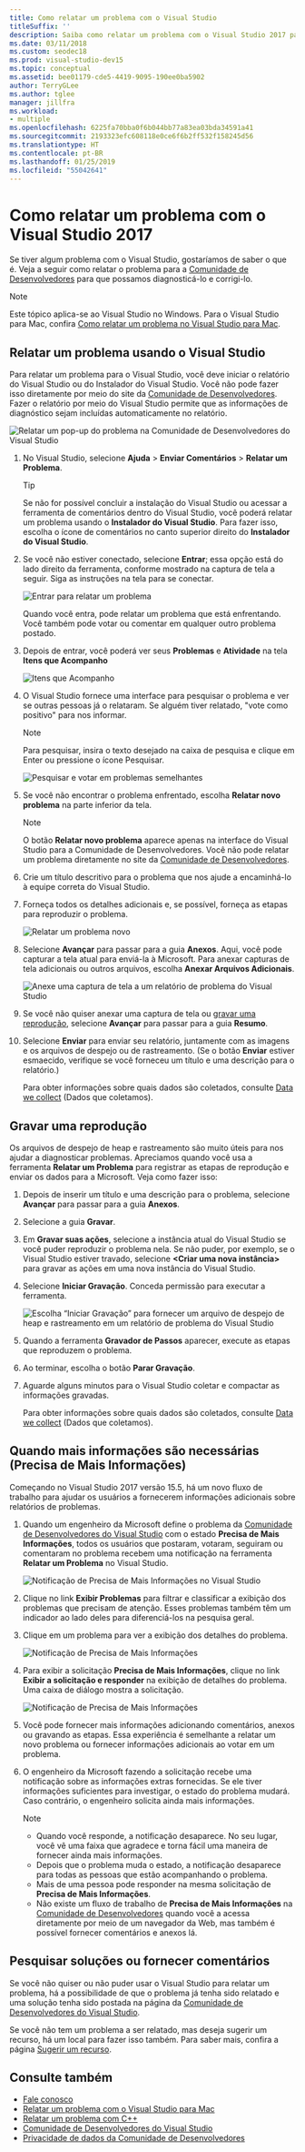 ```yaml
---
title: Como relatar um problema com o Visual Studio
titleSuffix: ''
description: Saiba como relatar um problema com o Visual Studio 2017 para a Microsoft para que possamos diagnosticá-lo e corrigi-lo.
ms.date: 03/11/2018
ms.custom: seodec18
ms.prod: visual-studio-dev15
ms.topic: conceptual
ms.assetid: bee01179-cde5-4419-9095-190ee0ba5902
author: TerryGLee
ms.author: tglee
manager: jillfra
ms.workload:
- multiple
ms.openlocfilehash: 6225fa70bba0f6b044bb77a83ea03bda34591a41
ms.sourcegitcommit: 2193323efc608118e0ce6f6b2ff532f158245d56
ms.translationtype: HT
ms.contentlocale: pt-BR
ms.lasthandoff: 01/25/2019
ms.locfileid: "55042641"
---
```

# <a name="how-to-report-a-problem-with-visual-studio-2017"></a>Como relatar um problema com o Visual Studio 2017

Se tiver algum problema com o Visual Studio, gostaríamos de saber o que é. Veja a seguir como relatar o problema para a [Comunidade de Desenvolvedores](https://developercommunity.visualstudio.com/) para que possamos diagnosticá-lo e corrigi-lo.

> [!NOTE]
> Este tópico aplica-se ao Visual Studio no Windows. Para o Visual Studio para Mac, confira [Como relatar um problema no Visual Studio para Mac](/visualstudio/mac/report-a-problem).

## <a name="report-a-problem-by-using-visual-studio"></a>Relatar um problema usando o Visual Studio

Para relatar um problema para o Visual Studio, você deve iniciar o relatório do Visual Studio ou do Instalador do Visual Studio. Você não pode fazer isso diretamente por meio do site da [Comunidade de Desenvolvedores](https://developercommunity.visualstudio.com/). Fazer o relatório por meio do Visual Studio permite que as informações de diagnóstico sejam incluídas automaticamente no relatório.

![Relatar um pop-up do problema na Comunidade de Desenvolvedores do Visual Studio](media/report-an-issue.png)

1. No Visual Studio, selecione **Ajuda** > **Enviar Comentários** > **Relatar um Problema**.

   > [!TIP]
   > Se não for possível concluir a instalação do Visual Studio ou acessar a ferramenta de comentários dentro do Visual Studio, você poderá relatar um problema usando o **Instalador do Visual Studio**. Para fazer isso, escolha o ícone de comentários no canto superior direito do **Instalador do Visual Studio**.

1. Se você não estiver conectado, selecione **Entrar**; essa opção está do lado direito da ferramenta, conforme mostrado na captura de tela a seguir. Siga as instruções na tela para se conectar.

   ![Entrar para relatar um problema](../ide/media/sign-in-new-ux.png)

   Quando você entra, pode relatar um problema que está enfrentando. Você também pode votar ou comentar em qualquer outro problema postado.

1. Depois de entrar, você poderá ver seus **Problemas** e **Atividade** na tela **Itens que Acompanho**

    ![Itens que Acompanho](../ide/media/items-i-follow.png)

1. O Visual Studio fornece uma interface para pesquisar o problema e ver se outras pessoas já o relataram. Se alguém tiver relatado, "vote como positivo" para nos informar.
   > [!NOTE]
   > Para pesquisar, insira o texto desejado na caixa de pesquisa e clique em Enter ou pressione o ícone Pesquisar.

   ![Pesquisar e votar em problemas semelhantes](../ide/media/search-and-vote.png)

1. Se você não encontrar o problema enfrentado, escolha **Relatar novo problema** na parte inferior da tela.

   > [!NOTE]
   > O botão **Relatar novo problema** aparece apenas na interface do Visual Studio para a Comunidade de Desenvolvedores. Você não pode relatar um problema diretamente no site da [Comunidade de Desenvolvedores](https://developercommunity.visualstudio.com/).

1. Crie um título descritivo para o problema que nos ajude a encaminhá-lo à equipe correta do Visual Studio.

1. Forneça todos os detalhes adicionais e, se possível, forneça as etapas para reproduzir o problema.

   ![Relatar um problema novo](../ide/media/report-new-problem.png)

1. Selecione **Avançar** para passar para a guia **Anexos**. Aqui, você pode capturar a tela atual para enviá-la à Microsoft. Para anexar capturas de tela adicionais ou outros arquivos, escolha **Anexar Arquivos Adicionais**.

   ![Anexe uma captura de tela a um relatório de problema do Visual Studio](media/report-a-problem-screenshot.png)

1. Se você não quiser anexar uma captura de tela ou [gravar uma reprodução](#record-a-repro), selecione **Avançar** para passar para a guia **Resumo**.

1. Selecione **Enviar** para enviar seu relatório, juntamente com as imagens e os arquivos de despejo ou de rastreamento. (Se o botão **Enviar** estiver esmaecido, verifique se você forneceu um título e uma descrição para o relatório.)

   Para obter informações sobre quais dados são coletados, consulte [Data we collect](developer-community-privacy.md#data-we-collect) (Dados que coletamos).

## <a name="record-a-repro"></a>Gravar uma reprodução

Os arquivos de despejo de heap e rastreamento são muito úteis para nos ajudar a diagnosticar problemas. Apreciamos quando você usa a ferramenta **Relatar um Problema** para registrar as etapas de reprodução e enviar os dados para a Microsoft. Veja como fazer isso:

1. Depois de inserir um título e uma descrição para o problema, selecione **Avançar** para passar para a guia **Anexos**.

1. Selecione a guia **Gravar**.

1. Em **Gravar suas ações**, selecione a instância atual do Visual Studio se você puder reproduzir o problema nela. Se não puder, por exemplo, se o Visual Studio estiver travado, selecione **\<Criar uma nova instância>** para gravar as ações em uma nova instância do Visual Studio.

1. Selecione **Iniciar Gravação**. Conceda permissão para executar a ferramenta.

   ![Escolha “Iniciar Gravação” para fornecer um arquivo de despejo de heap e rastreamento em um relatório de problema do Visual Studio](../ide/media/record-dialog-box.png)

1. Quando a ferramenta **Gravador de Passos** aparecer, execute as etapas que reproduzem o problema.

1. Ao terminar, escolha o botão **Parar Gravação**.

1. Aguarde alguns minutos para o Visual Studio coletar e compactar as informações gravadas.

   Para obter informações sobre quais dados são coletados, consulte [Data we collect](developer-community-privacy.md#data-we-collect) (Dados que coletamos).

## <a name="when-further-information-is-needed-need-more-info"></a>Quando mais informações são necessárias (Precisa de Mais Informações)

Começando no Visual Studio 2017 versão 15.5, há um novo fluxo de trabalho para ajudar os usuários a fornecerem informações adicionais sobre relatórios de problemas.

1. Quando um engenheiro da Microsoft define o problema da [Comunidade de Desenvolvedores do Visual Studio](https://developercommunity.visualstudio.com/) com o estado **Precisa de Mais Informações**, todos os usuários que postaram, votaram, seguiram ou comentaram no problema recebem uma notificação na ferramenta **Relatar um Problema** no Visual Studio.

   ![Notificação de Precisa de Mais Informações no Visual Studio](../ide/media/nmi-notification.png)

1. Clique no link **Exibir Problemas** para filtrar e classificar a exibição dos problemas que precisam de atenção. Esses problemas também têm um indicador ao lado deles para diferenciá-los na pesquisa geral.

1. Clique em um problema para ver a exibição dos detalhes do problema.

   ![Notificação de Precisa de Mais Informações](../ide/media/nmi-details-view.png)

1. Para exibir a solicitação **Precisa de Mais Informações**, clique no link **Exibir a solicitação e responder** na exibição de detalhes do problema. Uma caixa de diálogo mostra a solicitação.

   ![Notificação de Precisa de Mais Informações](../ide/media/nmi-request.png)

1. Você pode fornecer mais informações adicionando comentários, anexos ou gravando as etapas. Essa experiência é semelhante a relatar um novo problema ou fornecer informações adicionais ao votar em um problema.

1. O engenheiro da Microsoft fazendo a solicitação recebe uma notificação sobre as informações extras fornecidas. Se ele tiver informações suficientes para investigar, o estado do problema mudará. Caso contrário, o engenheiro solicita ainda mais informações.

   > [!NOTE]
   > * Quando você responde, a notificação desaparece. No seu lugar, você vê uma faixa que agradece e torna fácil uma maneira de fornecer ainda mais informações.
   > * Depois que o problema muda o estado, a notificação desaparece para todas as pessoas que estão acompanhando o problema.
   > * Mais de uma pessoa pode responder na mesma solicitação de **Precisa de Mais Informações**.
   > * Não existe um fluxo de trabalho de **Precisa de Mais Informações** na [Comunidade de Desenvolvedores](https://developercommunity.visualstudio.com/) quando você a acessa diretamente por meio de um navegador da Web, mas também é possível fornecer comentários e anexos lá.

## <a name="search-for-solutions-or-provide-feedback"></a>Pesquisar soluções ou fornecer comentários

Se você não quiser ou não puder usar o Visual Studio para relatar um problema, há a possibilidade de que o problema já tenha sido relatado e uma solução tenha sido postada na página da [Comunidade de Desenvolvedores do Visual Studio](https://developercommunity.visualstudio.com/).

Se você não tem um problema a ser relatado, mas deseja sugerir um recurso, há um local para fazer isso também. Para saber mais, confira a página [Sugerir um recurso](https://developercommunity.visualstudio.com/content/idea/post.html?space=8).

## <a name="see-also"></a>Consulte também

* [Fale conosco](../ide/talk-to-us.md)
* [Relatar um problema com o Visual Studio para Mac](/visualstudio/mac/report-a-problem)
* [Relatar um problema com C++](/cpp/how-to-report-a-problem-with-the-visual-cpp-toolset)
* [Comunidade de Desenvolvedores do Visual Studio](https://developercommunity.visualstudio.com/)
* [Privacidade de dados da Comunidade de Desenvolvedores](developer-community-privacy.md)